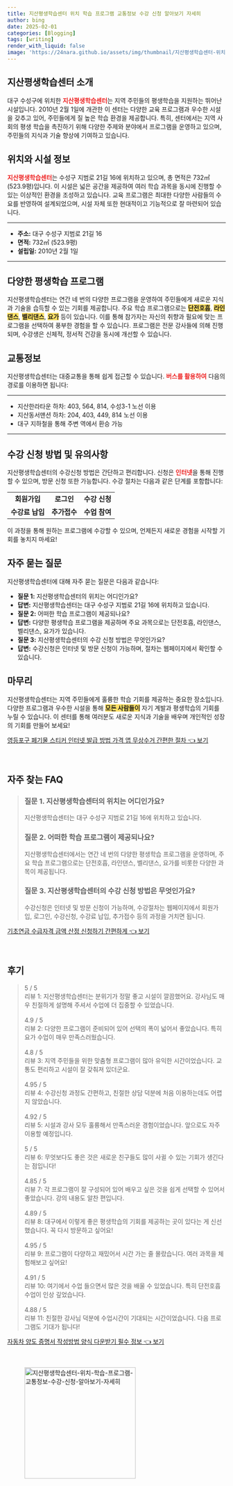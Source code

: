 ```yaml
---
title: 지산평생학습센터 위치 학습 프로그램 교통정보 수강 신청 알아보기 자세히
author: bing
date: 2025-02-01
categories: [Blogging]
tags: [writing]
render_with_liquid: false
image: 'https://24nara.github.io/assets/img/thumbnail/지산평생학습센터-위치-학습-프로그램-교통정보-수강-신청-알아보기-자세히.webp'
---
```



<h2 id='지산평생학습센터 소개'>지산평생학습센터 소개</h2>

<p>대구 수성구에 위치한 <b><span style="color: #ee2323;">지산평생학습센터</span></b>는 지역 주민들의 평생학습을 지원하는 뛰어난 시설입니다. 2010년 2월 1일에 개관한 이 센터는 다양한 교육 프로그램과 우수한 시설을 갖추고 있어, 주민들에게 질 높은 학습 환경을 제공합니다. 특히, 센터에서는 지역 사회의 평생 학습을 촉진하기 위해 다양한 주제와 분야에서 프로그램을 운영하고 있으며, 주민들의 지식과 기술 향상에 기여하고 있습니다.</p>

<h2 id='위치와 시설 정보'>위치와 시설 정보</h2>

<p><b><span style="color: #ee2323;">지산평생학습센터</span></b>는 수성구 지범로 21길 16에 위치하고 있으며, 총 면적은 732㎡(523.9평)입니다. 이 시설은 넓은 공간을 제공하여 여러 학습 과목을 동시에 진행할 수 있는 이상적인 환경을 조성하고 있습니다. 교육 프로그램은 최대한 다양한 사람들의 수요를 반영하여 설계되었으며, 시설 자체 또한 현대적이고 기능적으로 잘 마련되어 있습니다.</p>

<hr />

<ul>
    <li><b>주소:</b> 대구 수성구 지범로 21길 16</li>
    <li><b>면적:</b> 732㎡ (523.9평)</li>
    <li><b>설립일:</b> 2010년 2월 1일</li>
</ul>

<hr />

<h2 id='다양한 평생학습 프로그램'>다양한 평생학습 프로그램</h2>

<p>지산평생학습센터는 연간 네 번의 다양한 프로그램을 운영하여 주민들에게 새로운 지식과 기술을 습득할 수 있는 기회를 제공합니다. 주요 학습 프로그램으로는 <b><span style="background-color: #ffe066;">단전호흡</span></b>, <b><span style="background-color: #ffe066;">라인댄스</span></b>, <b><span style="background-color: #ffe066;">벨리댄스</span></b>, <b><span style="background-color: #ffe066;">요가</span></b> 등이 있습니다. 이를 통해 참가자는 자신의 취향과 필요에 맞는 프로그램을 선택하여 풍부한 경험을 할 수 있습니다. 프로그램은 전문 강사들에 의해 진행되며, 수강생은 신체적, 정서적 건강을 동시에 개선할 수 있습니다.</p>

<h2 id='교통정보'>교통정보</h2>

<p>지산평생학습센터는 대중교통을 통해 쉽게 접근할 수 있습니다. <b><span style="color: #ee2323;">버스를 활용하여</span></b> 다음의 경로를 이용하면 됩니다:</p>

<hr />

<ul>
    <li>지산한라타운 하차: 403, 564, 814, 수성3-1 노선 이용</li>
    <li>지산동서맨션 하차: 204, 403, 449, 814 노선 이용</li>
    <li>대구 지하철을 통해 주변 역에서 환승 가능</li>
</ul>

<hr />

<h2 id='수강 신청 방법 및 유의사항'>수강 신청 방법 및 유의사항</h2>

<p>지산평생학습센터의 수강신청 방법은 간단하고 편리합니다. 신청은 <b><span style="color: #ee2323;">인터넷</span></b>을 통해 진행할 수 있으며, 방문 신청 또한 가능합니다. 수강 절차는 다음과 같은 단계를 포함합니다:</p>

<table>
    <tr>
        <td style="text-align: center; height: 17px;"><b>회원가입</b></td>
        <td style="text-align: center; height: 17px;"><b>로그인</b></td>
        <td style="text-align: center; height: 17px;"><b>수강 신청</b></td>
    </tr>
    <tr>
        <td style="text-align: center; height: 17px;"><b>수강료 납입</b></td>
        <td style="text-align: center; height: 17px;"><b>추가접수</b></td>
        <td style="text-align: center; height: 17px;"><b>수업 참여</b></td>
    </tr>
</table>

<p>이 과정을 통해 원하는 프로그램에 수강할 수 있으며, 언제든지 새로운 경험을 시작할 기회를 놓치지 마세요!</p>

<h2 id='자주 묻는 질문'>자주 묻는 질문</h2>

<p>지산평생학습센터에 대해 자주 묻는 질문은 다음과 같습니다:</p>

<ul>
    <li><b>질문 1:</b> 지산평생학습센터의 위치는 어디인가요?</li>
    <li><b>답변:</b> 지산평생학습센터는 대구 수성구 지범로 21길 16에 위치하고 있습니다.</li>
    <li><b>질문 2:</b> 어떠한 학습 프로그램이 제공되나요?</li>
    <li><b>답변:</b> 다양한 평생학습 프로그램을 제공하며 주요 과목으로는 단전호흡, 라인댄스, 벨리댄스, 요가가 있습니다.</li>
    <li><b>질문 3:</b> 지산평생학습센터의 수강 신청 방법은 무엇인가요?</li>
    <li><b>답변:</b> 수강신청은 인터넷 및 방문 신청이 가능하며, 절차는 웹페이지에서 확인할 수 있습니다.</li>
</ul>

<h2 id='마무리'>마무리</h2>

<p>지산평생학습센터는 지역 주민들에게 훌륭한 학습 기회를 제공하는 중요한 장소입니다. 다양한 프로그램과 우수한 시설을 통해 <b><span style="background-color: #ffe066;">모든 사람들이</span></b> 자기 계발과 평생학습의 기회를 누릴 수 있습니다. 이 센터를 통해 여러분도 새로운 지식과 기술을 배우며 개인적인 성장의 기회를 만들어 보세요!</p>


<p><a class="click-button" title="영등포구 폐기물 스티커 인터넷 발급 방법 가격 앱 무상수거 간편한 절차" href="https://24nara.github.io/posts/%EC%98%81%EB%93%B1%ED%8F%AC%EA%B5%AC-%ED%8F%90%EA%B8%B0%EB%AC%BC-%EC%8A%A4%ED%8B%B0%EC%BB%A4-%EC%9D%B8%ED%84%B0%EB%84%B7-%EB%B0%9C%EA%B8%89-%EB%B0%A9%EB%B2%95-%EA%B0%80%EA%B2%A9-%EC%95%B1-%EB%AC%B4%EC%83%81%EC%88%98%EA%B1%B0-%EA%B0%84%ED%8E%B8%ED%95%9C-%EC%A0%88%EC%B0%A8/" rel="dofollow">영등포구 폐기물 스티커 인터넷 발급 방법 가격 앱 무상수거 간편한 절차 👈 보기</a></p><br>
<h2 id='자주_찾는_FAQ'>자주 찾는 FAQ</h2>
<div itemscope="" itemtype="https://schema.org/FAQPage"> 
<blockquote> 
<div itemscope="" itemprop="mainEntity" itemtype="https://schema.org/Question"> 
<h3 itemprop="name">질문 1. 지산평생학습센터의 위치는 어디인가요?</h3> 
<div itemscope="" itemprop="acceptedAnswer" itemtype="https://schema.org/Answer"> 
<span itemprop="text"> 
<p>지산평생학습센터는 대구 수성구 지범로 21길 16에 위치하고 있습니다.</p> 
</span> 
</div> 
</div> 
<div itemscope="" itemprop="mainEntity" itemtype="https://schema.org/Question"> 
<h3 itemprop="name">질문 2. 어떠한 학습 프로그램이 제공되나요?</h3> 
<div itemscope="" itemprop="acceptedAnswer" itemtype="https://schema.org/Answer"> 
<span itemprop="text"> 
<p>지산평생학습센터에서는 연간 네 번의 다양한 평생학습 프로그램을 운영하며, 주요 학습 프로그램으로는 단전호흡, 라인댄스, 벨리댄스, 요가를 비롯한 다양한 과목이 제공됩니다.</p> 
</span> 
</div> 
</div> 
<div itemscope="" itemprop="mainEntity" itemtype="https://schema.org/Question"> 
<h3 itemprop="name">질문 3. 지산평생학습센터의 수강 신청 방법은 무엇인가요?</h3> 
<div itemscope="" itemprop="acceptedAnswer" itemtype="https://schema.org/Answer"> 
<span itemprop="text"> 
<p>수강신청은 인터넷 및 방문 신청이 가능하며, 수강절차는 웹페이지에서 회원가입, 로그인, 수강신청, 수강료 납입, 추가접수 등의 과정을 거치면 됩니다.</p> 
</span> 
</div> 
</div> 
</blockquote> 
</div>
<p><a class="click-button" title="기초연금 수급자격 금액 산정 신청하기 간편하게" href="https://24nara.github.io/posts/%EA%B8%B0%EC%B4%88%EC%97%B0%EA%B8%88-%EC%88%98%EA%B8%89%EC%9E%90%EA%B2%A9-%EA%B8%88%EC%95%A1-%EC%82%B0%EC%A0%95-%EC%8B%A0%EC%B2%AD%ED%95%98%EA%B8%B0-%EA%B0%84%ED%8E%B8%ED%95%98%EA%B2%8C/" rel="dofollow">기초연금 수급자격 금액 산정 신청하기 간편하게 👈 보기</a></p><br>
<h2 id='후기'>후기</h2>
<div itemscope itemtype="https://schema.org/Product">
  <blockquote>
  <div itemprop="review" itemscope itemtype="https://schema.org/Review">
      <div itemprop="reviewRating" itemscope itemtype="https://schema.org/Rating"> <span itemprop="ratingValue">5</span> / <span itemprop="bestRating">5</span> </div>
      <span itemprop="reviewBody">리뷰 1: 지산평생학습센터는 분위기가 정말 좋고 시설이 깔끔했어요. 강사님도 매우 친절하게 설명해 주셔서 수업에 더 집중할 수 있었습니다.</span>
  </div>
  <br>
  <div itemprop="review" itemscope itemtype="https://schema.org/Review">
      <div itemprop="reviewRating" itemscope itemtype="https://schema.org/Rating"> <span itemprop="ratingValue">4.9</span> / <span itemprop="bestRating">5</span> </div>
      <span itemprop="reviewBody">리뷰 2: 다양한 프로그램이 준비되어 있어 선택의 폭이 넓어서 좋았습니다. 특히 요가 수업이 매우 만족스러웠습니다.</span>
  </div>
  <br>
  <div itemprop="review" itemscope itemtype="https://schema.org/Review">
      <div itemprop="reviewRating" itemscope itemtype="https://schema.org/Rating"> <span itemprop="ratingValue">4.8</span> / <span itemprop="bestRating">5</span> </div>
      <span itemprop="reviewBody">리뷰 3: 지역 주민들을 위한 맞춤형 프로그램이 많아 유익한 시간이었습니다. 교통도 편리하고 시설이 잘 갖춰져 있더군요.</span>
  </div>
  <br>
  <div itemprop="review" itemscope itemtype="https://schema.org/Review">
      <div itemprop="reviewRating" itemscope itemtype="https://schema.org/Rating"> <span itemprop="ratingValue">4.95</span> / <span itemprop="bestRating">5</span> </div>
      <span itemprop="reviewBody">리뷰 4: 수강신청 과정도 간편하고, 친절한 상담 덕분에 처음 이용하는데도 어렵지 않았습니다.</span>
  </div>
  <br>
  <div itemprop="review" itemscope itemtype="https://schema.org/Review">
      <div itemprop="reviewRating" itemscope itemtype="https://schema.org/Rating"> <span itemprop="ratingValue">4.92</span> / <span itemprop="bestRating">5</span> </div>
      <span itemprop="reviewBody">리뷰 5: 시설과 강사 모두 훌륭해서 만족스러운 경험이었습니다. 앞으로도 자주 이용할 예정입니다.</span>
  </div>
  <br>
  <div itemprop="review" itemscope itemtype="https://schema.org/Review">
      <div itemprop="reviewRating" itemscope itemtype="https://schema.org/Rating"> <span itemprop="ratingValue">5</span> / <span itemprop="bestRating">5</span> </div>
      <span itemprop="reviewBody">리뷰 6: 무엇보다도 좋은 것은 새로운 친구들도 많이 사귈 수 있는 기회가 생긴다는 점입니다!</span>
  </div>
  <br>
  <div itemprop="review" itemscope itemtype="https://schema.org/Review">
      <div itemprop="reviewRating" itemscope itemtype="https://schema.org/Rating"> <span itemprop="ratingValue">4.85</span> / <span itemprop="bestRating">5</span> </div>
      <span itemprop="reviewBody">리뷰 7: 각 프로그램이 잘 구성되어 있어 배우고 싶은 것을 쉽게 선택할 수 있어서 좋았습니다. 강의 내용도 알찬 편입니다.</span>
  </div>
  <br>
  <div itemprop="review" itemscope itemtype="https://schema.org/Review">
      <div itemprop="reviewRating" itemscope itemtype="https://schema.org/Rating"> <span itemprop="ratingValue">4.89</span> / <span itemprop="bestRating">5</span> </div>
      <span itemprop="reviewBody">리뷰 8: 대구에서 이렇게 좋은 평생학습의 기회를 제공하는 곳이 있다는 게 신선했습니다. 꼭 다시 방문하고 싶어요!</span>
  </div>
  <br>
  <div itemprop="review" itemscope itemtype="https://schema.org/Review">
      <div itemprop="reviewRating" itemscope itemtype="https://schema.org/Rating"> <span itemprop="ratingValue">4.95</span> / <span itemprop="bestRating">5</span> </div>
      <span itemprop="reviewBody">리뷰 9: 프로그램이 다양하고 재밌어서 시간 가는 줄 몰랐습니다. 여러 과목을 체험해보고 싶어요!</span>
  </div>
  <br>
  <div itemprop="review" itemscope itemtype="https://schema.org/Review">
      <div itemprop="reviewRating" itemscope itemtype="https://schema.org/Rating"> <span itemprop="ratingValue">4.91</span> / <span itemprop="bestRating">5</span> </div>
      <span itemprop="reviewBody">리뷰 10: 여기에서 수업 들으면서 많은 것을 배울 수 있었습니다. 특히 단전호흡 수업이 인상 깊었습니다.</span>
  </div>
  <br>
  <div itemprop="review" itemscope itemtype="https://schema.org/Review">
      <div itemprop="reviewRating" itemscope itemtype="https://schema.org/Rating"> <span itemprop="ratingValue">4.88</span> / <span itemprop="bestRating">5</span> </div>
      <span itemprop="reviewBody">리뷰 11: 친절한 강사님 덕분에 수업시간이 기대되는 시간이었습니다. 다음 프로그램도 기대가 됩니다!</span>
  </div>
  </blockquote>
</div>
<p><a class="click-button" title="자동차 양도 증명서 작성방법 양식 다운받기 필수 정보" href="https://24nara.github.io/posts/%EC%9E%90%EB%8F%99%EC%B0%A8-%EC%96%91%EB%8F%84-%EC%A6%9D%EB%AA%85%EC%84%9C-%EC%9E%91%EC%84%B1%EB%B0%A9%EB%B2%95-%EC%96%91%EC%8B%9D-%EB%8B%A4%EC%9A%B4%EB%B0%9B%EA%B8%B0-%ED%95%84%EC%88%98-%EC%A0%95%EB%B3%B4/" rel="dofollow">자동차 양도 증명서 작성방법 양식 다운받기 필수 정보 👈 보기</a></p><br>
<figure class="image"><img src="https://24nara.github.io/assets/img/thumbnail/지산평생학습센터-위치-학습-프로그램-교통정보-수강-신청-알아보기-자세히.webp" alt="지산평생학습센터-위치-학습-프로그램-교통정보-수강-신청-알아보기-자세히" width="256" height="256"></figure>